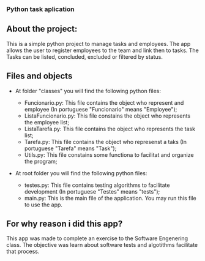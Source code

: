 ### Python task aplication

## About the project:

This is a simple python project to manage tasks and employees. 
The app allows the user to register employees to the team and link then to tasks.
The Tasks can be listed, concluded, excluded or filtered by status.

## Files and objects

- At folder "classes" you will find the following python files:
    * Funcionario.py: This file contains the object who represent and employee (In portuguese "Funcionario" means "Employee");
    * ListaFuncionario.py: This file constains the object who represents the employee list;
    * ListaTarefa.py: This file contains the object who represents the task list;
    * Tarefa.py: This file contains the object who represenst a taks (In portuguese "Tarefa" means "Task");
    * Utils.py: This file constains some functiona to facilitat and organize the program;

- At root folder you will find the following python files:
    * testes.py: This file contains testing algorithms to facilitate development (In portuguese "Testes" means "tests");
    * main.py: This is the main file of the application. You may run this file to use the app.

## For why reason i did this app?

This app was made to complete an exercise to the Software Engenering class. The objective was learn about software tests and algotithms facilitate that process. 
